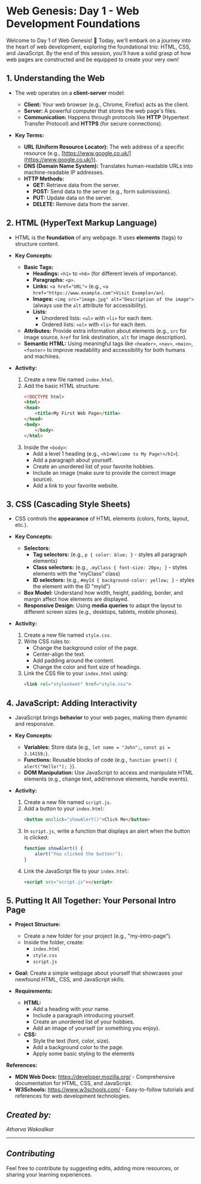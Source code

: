 # Web Genesis: Day 1 - Web Development Foundations

Welcome to Day 1 of Web Genesis! 🎉 Today, we'll embark on a journey into the heart of web development, exploring the foundational trio: HTML, CSS, and JavaScript. By the end of this session, you'll have a solid grasp of how web pages are constructed and be equipped to create your very own!

## 1. Understanding the Web

* The web operates on a **client-server** model:
    * **Client:** Your web browser (e.g., Chrome, Firefox) acts as the client.
    * **Server:** A powerful computer that stores the web page's files.
    * **Communication:** Happens through protocols like **HTTP** (Hypertext Transfer Protocol) and **HTTPS** (for secure connections).

* **Key Terms:**
    * **URL (Uniform Resource Locator):** The web address of a specific resource (e.g., [https://www.google.co.uk/](https://www.google.co.uk/)).
    * **DNS (Domain Name System):** Translates human-readable URLs into machine-readable IP addresses.
    * **HTTP Methods:** 
        * **GET:** Retrieve data from the server.
        * **POST:** Send data to the server (e.g., form submissions).
        * **PUT:** Update data on the server.
        * **DELETE:** Remove data from the server.

## 2. HTML (HyperText Markup Language)

* HTML is the **foundation** of any webpage. It uses **elements** (tags) to structure content.

* **Key Concepts:**
    * **Basic Tags:**
        * **Headings:** `<h1>` to `<h6>` (for different levels of importance).
        * **Paragraphs:** `<p>`.
        * **Links:** `<a href="URL">` (e.g., `<a href="https://www.example.com">Visit Example</a>`).
        * **Images:** `<img src="image.jpg" alt="Description of the image">` (always use the `alt` attribute for accessibility).
        * **Lists:** 
            * Unordered lists: `<ul>` with `<li>` for each item.
            * Ordered lists: `<ol>` with `<li>` for each item.
    * **Attributes:** Provide extra information about elements (e.g., `src` for image source, `href` for link destination, `alt` for image description).
    * **Semantic HTML:** Using meaningful tags like `<header>`, `<nav>`, `<main>`, `<footer>` to improve readability and accessibility for both humans and machines.

* **Activity:**
    1. Create a new file named `index.html`.
    2. Add the basic HTML structure:
       ```html
       <!DOCTYPE html>
       <html>
       <head>
           <title>My First Web Page</title> 
       </head>
       <body>
           </body>
       </html>
       ```
    3. Inside the `<body>`:
        * Add a level 1 heading (e.g., `<h1>Welcome to My Page!</h1>`).
        * Add a paragraph about yourself.
        * Create an unordered list of your favorite hobbies.
        * Include an image (make sure to provide the correct image source).
        * Add a link to your favorite website.

## 3. CSS (Cascading Style Sheets)

* CSS controls the **appearance** of HTML elements (colors, fonts, layout, etc.).

* **Key Concepts:**
    * **Selectors:** 
        * **Tag selectors:** (e.g., `p { color: blue; }` - styles all paragraph elements)
        * **Class selectors:** (e.g., `.myClass { font-size: 20px; }` - styles elements with the "myClass" class)
        * **ID selectors:** (e.g., `#myId { background-color: yellow; }` - styles the element with the ID "myId")
    * **Box Model:** Understand how width, height, padding, border, and margin affect how elements are displayed.
    * **Responsive Design:** Using **media queries** to adapt the layout to different screen sizes (e.g., desktops, tablets, mobile phones).

* **Activity:**
    1. Create a new file named `style.css`.
    2. Write CSS rules to:
        * Change the background color of the page.
        * Center-align the text.
        * Add padding around the content.
        * Change the color and font size of headings.
    3. Link the CSS file to your `index.html` using:
       ```html
       <link rel="stylesheet" href="style.css">
       ```

## 4. JavaScript: Adding Interactivity

* JavaScript brings **behavior** to your web pages, making them dynamic and responsive.

* **Key Concepts:**
    * **Variables:** Store data (e.g., `let name = "John";`, `const pi = 3.14159;`).
    * **Functions:** Reusable blocks of code (e.g., `function greet() { alert("Hello!"); }`).
    * **DOM Manipulation:** Use JavaScript to access and manipulate HTML elements (e.g., change text, add/remove elements, handle events).

* **Activity:**
    1. Create a new file named `script.js`.
    2. Add a button to your `index.html`:
       ```html
       <button onclick="showAlert()">Click Me</button>
       ```
    3. In `script.js`, write a function that displays an alert when the button is clicked:
       ```javascript
       function showAlert() {
           alert("You clicked the button!");
       }
       ```
    4. Link the JavaScript file to your `index.html`:
       ```html
       <script src="script.js"></script>
       ```

## 5. Putting It All Together: Your Personal Intro Page

* **Project Structure:**
    * Create a new folder for your project (e.g., "my-intro-page").
    * Inside the folder, create:
        * `index.html`
        * `style.css`
        * `script.js`

* **Goal:** Create a simple webpage about yourself that showcases your newfound HTML, CSS, and JavaScript skills.

* **Requirements:**
    * **HTML:**
        * Add a heading with your name.
        * Include a paragraph introducing yourself.
        * Create an unordered list of your hobbies.
        * Add an image of yourself (or something you enjoy).
    * **CSS:**
        * Style the text (font, color, size).
        * Add a background color to the page.
        * Apply some basic styling to the elements

**References:**

* **MDN Web Docs:** https://developer.mozilla.org/ - Comprehensive documentation for HTML, CSS, and JavaScript.
* **W3Schools:** https://www.w3schools.com/ - Easy-to-follow tutorials and references for web development technologies. 

## *Created by:*

*Atharva Wakodikar*

---

## *Contributing*

Feel free to contribute by suggesting edits, adding more resources, or sharing your learning experiences.